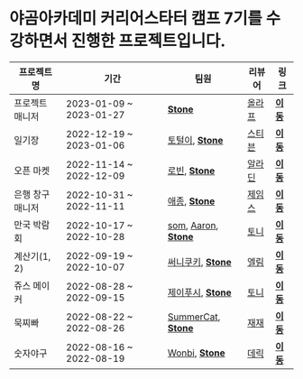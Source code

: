 # 야곰아카데미 커리어스타터 캠프 7기를 수강하면서 진행한 프로젝트입니다.

|  프로젝트 명   |  기간   | 팀원 | 리뷰어 | 링크 |
| --- | --- | -------- | -------- | -------- |
|프로젝트 매니저|2023-01-09 ~ 2023-01-27|[**Stone**](https://github.com/lws2269)|[올라프](https://github.com/1Consumption)|[**이동**](https://github.com/lws2269/ios-project-manager)|
|일기장|2022-12-19 ~ 2023-01-06|[토털이](https://github.com/tottalE), [**Stone**](https://github.com/lws2269)|[스티븐](https://github.com/stevenkim18)|[**이동**](https://github.com/lws2269/ios-diary)|
|오픈 마켓|2022-11-14 ~ 2022-12-09|[로빈](https://github.com/yuvinrho), [**Stone**](https://github.com/lws2269)|[알라딘](https://github.com/junbangg)|[**이동**](https://github.com/lws2269/ios-open-bank)|
|은행 창구매니저|2022-10-31 ~ 2022-11-11|[애종](https://github.com/jonghancha), [**Stone**](https://github.com/lws2269)|[제임스](https://github.com/inwoodev)|[**이동**](https://github.com/lws2269/ios-bank-manager)|
|만국 박람회|2022-10-17 ~ 2022-10-28|[som](https://github.com/jsa0224), [Aaron](https://github.com/Hashswim), [**Stone**](https://github.com/lws2269)|[토니](https://github.com/Monsteel)|[**이동**](https://github.com/lws2269/ios-exposition)
|계산기(1, 2)|2022-09-19 ~ 2022-10-07|[써니쿠키](https://github.com/sunny-maeng), [**Stone**](https://github.com/lws2269)|[엘림](https://github.com/lina0322)|[**이동**](https://github.com/lws2269/ios-calculator2)|
|쥬스 메이커|2022-08-28 ~ 2022-09-15	|[제이푸시](https://github.com/jjpush), [**Stone**](https://github.com/lws2269)|[토니](https://github.com/Monsteel)|[**이동**](https://github.com/lws2269/ios-juice-maker)|
|묵찌빠|2022-08-22 ~ 2022-08-26|[SummerCat](https://github.com/dev-summer), [**Stone**](https://github.com/lws2269)|[재재](https://github.com/ZZBAE)|[**이동**](https://github.com/lws2269/ios-rock-scissors-paper)|
|숫자야구|2022-08-16 ~ 2022-08-19|[Wonbi](https://github.com/wonbi92), [**Stone**](https://github.com/lws2269)|[데릭](https://github.com/derrickkim0109)|[**이동**](https://github.com/lws2269/ios-number-baseball)|














